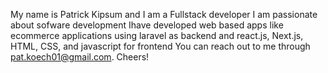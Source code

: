 My name is Patrick Kipsum and I am a Fullstack developer
I am passionate about sofware development 
Ihave developed web based apps like ecommerce applications using laravel as backend and react.js, Next.js, HTML, CSS, and javascript for frontend
You can reach out to me through pat.koech01@gmail.com.
Cheers!

